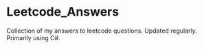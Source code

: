 # Leetcode_Answers
Collection of my answers to leetcode questions. Updated regularly. Primarily using C#.
